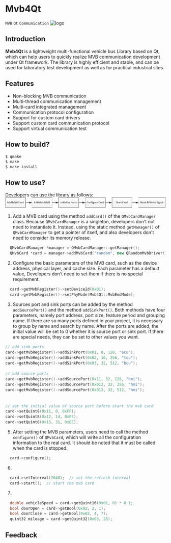 # Mvb4Qt
`MVB` `Qt` `Communication`
![logo](https://github.com/vehicle-net/mvb4qt/blob/master/logo.png)
## Introduction
**Mvb4Qt** is a lightweight multi-functional vehicle bus Library based on Qt, which can help users to quickly realize MVB communication development under Qt framework. The library is highly efficient and stable, and can be used for laboratory test development as well as for practical industrial sites.
## Features
* Non-blocking MVB communication
* Multi-thread communication management
* Multi-card integrated management
* Communication protocol configuration
* Support for custom card drivers
* Support custom card communication protocol
* Support virtual communication test
## How to build?
```console
$ qmake
$ make
$ make install
```
## How to use?
Developers can use the library as follows:
![flow](./docs/flow.png)
1. Add a MVB card using the method `addCard()` of the `QMvbCardManager` class. Because `QMvbCardManager` is a singleton, developers don't not need to instantiate it. Instead, using the static method `getManager()` of `QMvbCardManager` to get a pointer of itself, and also developers don't need to consider its memory release.
```c++
  QMvbCardManager *manager = QMvbCardManager::getManager();
  QMvbCard *card = manager->addMvbCard("random", new QRandomMvbDriver(), new QLittleEndianProtocol());
```

2. Configure the basic parameters of the MVB card, such as the device address, physical layer, and cache size. Each parameter has a default value, Developers don't need to set them if there is no special requirement.
```c++
  card->getMvbRegister()->setDeviceId(0x01);
  card->getMvbRegister()->setPhyMode(Mvb4Qt::MvbEmdMode);
```

3. Sources port and sink ports can be added by the method `addSourcePort()` and the method `addSinkPort()`. Both methods have four parameters, namely port address, port size, feature period and grouping name. If there are so many ports defined in your project, it is necessary to group by name and search by name. After the ports are added, the initial value will be set to 0 whether it is source port or sink port. If there are special needs, they can be set to other values you want.
```c++
// add sink ports
card->getMvbRegister()->addSinkPort(0x01, 8, 128, "acu");
card->getMvbRegister()->addSinkPort(0x02, 16, 256, "tcu");
card->getMvbRegister()->addSinkPort(0x03, 32, 512, "bcu");

// add source ports
card->getMvbRegister()->addSourcePort(0x11, 32, 128, "hmi");
card->getMvbRegister()->addSourcePort(0x012, 32, 256, "hmi");
card->getMvbRegister()->addSourcePort(0x013, 32, 512, "hmi");


// set the initial value of source port before start the mvb card
card->setQuint8(0x11, 0, 0xFF);
card->setQuint8(0x12, 14, 0xFE);
card->setQuint8(0x13, 31, 0xEE);
```

5. After setting the MVB parameters, users need to call the method `configure()` of `QMvbCard`, which will write all the configuration information to the real card. It should be noted that it must be called when the card is stopped.
```c++
  card->configure();
```

6. 
```c++
  card->setInterval(2048);  // set the refresh interval
  card->start();  // start the mvb card
```
7. 
```c++
  double vehicleSpeed = card->getQuint16(0x01, 0) * 0.1;
  bool doorOpen = card->getBool(0x02, 2, 1);
  bool doorClose = card->getBool(0x03, 4, 7);
  quint32 mileage = card->getQuint32(0x03, 28);
```

## Feedback

